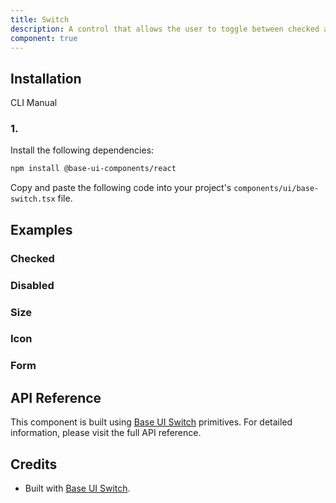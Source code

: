 ```yaml
---
title: Switch
description: A control that allows the user to toggle between checked and unchecked states.
component: true
---
```


## Installation

CLI
Manual

### 1.

Install the following dependencies:

```bash
npm install @base-ui-components/react
```

Copy and paste the following code into your project's `components/ui/base-switch.tsx` file.

## Examples

### Checked

### Disabled

### Size

### Icon

### Form

## API Reference

This component is built using [Base UI Switch](https://base-ui.com/react/components/switch) primitives. For detailed information, please visit the full API reference.

## Credits

- Built with [Base UI Switch](https://base-ui.com/react/components/switch).
